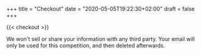 +++
title = "Checkout"
date = "2020-05-05T19:22:30+02:00"
draft = false
+++

{{< checkout >}}

We won't sell or share your information with any third party. Your email will only be used
for this competition, and then deleted afterwards.
